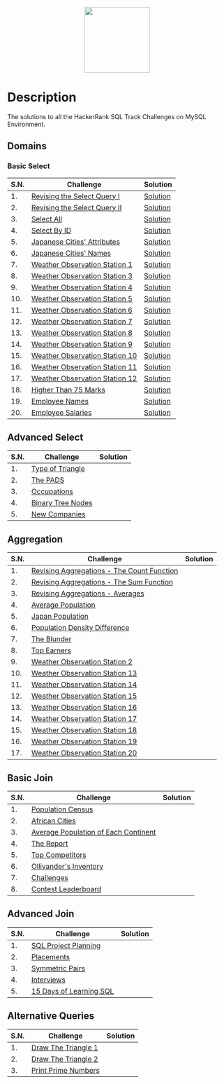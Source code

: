 <p align="center">
    <a href="https://www.hackerrank.com/jivan_katwal99">
        <img height="150" src="https://cdn.worldvectorlogo.com/logos/hackerrank.svg" />
    </a>
</p>

# Description

The solutions to all the HackerRank SQL Track Challenges on MySQL Environment.

## Domains

### Basic Select

|S.N.|Challenge |Solution|
|----|----------|--------|
|1.|[Revising the Select Query I](https://www.hackerrank.com/challenges/revising-the-select-query)|[Solution](/01%20Basic%20Select/1_revising_the_select_query_I.sql)|
|2.|[Revising the Select Query II](https://www.hackerrank.com/challenges/revising-the-select-query-2)|[Solution](/01%20Basic%20Select/2_revising_the_select_query_II.sql)|
|3.|[Select All](https://www.hackerrank.com/challenges/select-all-sql)|[Solution](/01%20Basic%20Select/3_select_all.sql)|
|4.|[Select By ID](https://www.hackerrank.com/challenges/select-by-id)|[Solution](/01%20Basic%20Select/4_select_by_id.sql)|
|5.|[Japanese Cities' Attributes](https://www.hackerrank.com/challenges/japanese-cities-attributes)|[Solution](/01%20Basic%20Select/5_japanese_cities_attributes.sql)|
|6.|[Japanese Cities' Names](https://www.hackerrank.com/challenges/japanese-cities-name)|[Solution](/01%20Basic%20Select/6_japanese_cities_names.sql)|
|7.|[Weather Observation Station 1](https://www.hackerrank.com/challenges/weather-observation-station-1)|[Solution](/01%20Basic%20Select/7_weather_observation_station_1.sql)|
|8.|[Weather Observation Station 3](https://www.hackerrank.com/challenges/weather-observation-station-3)|[Solution](/01%20Basic%20Select/8_weather_observation_station_3.sql)|
|9.|[Weather Observation Station 4](https://www.hackerrank.com/challenges/weather-observation-station-4)|[Solution](/01%20Basic%20Select/9_weather_observation_station_4.sql)|
|10.|[Weather Observation Station 5](https://www.hackerrank.com/challenges/weather-observation-station-5)|[Solution](/01%20Basic%20Select/10_weather_observation_station_5.sql)|
|11.|[Weather Observation Station 6](https://www.hackerrank.com/challenges/weather-observation-station-6)|[Solution](/01%20Basic%20Select/11_weather_observation_station_6.sql)|
|12.|[Weather Observation Station 7](https://www.hackerrank.com/challenges/weather-observation-station-7)|[Solution](/01%20Basic%20Select/12_weather_observation_station_7.sql)|
|13.|[Weather Observation Station 8](https://www.hackerrank.com/challenges/weather-observation-station-8)|[Solution](/01%20Basic%20Select/13_weather_observation_station_8.sql)|
|14.|[Weather Observation Station 9](https://www.hackerrank.com/challenges/weather-observation-station-9)|[Solution](/01%20Basic%20Select/14_weather_observation_station_9.sql)|
|15.|[Weather Observation Station 10](https://www.hackerrank.com/challenges/weather-observation-station-10)|[Solution](/01%20Basic%20Select/15_weather_observation_station_10.sql)|
|16.|[Weather Observation Station 11](https://www.hackerrank.com/challenges/weather-observation-station-11)|[Solution](/01%20Basic%20Select/16_weather_observation_station_11.sql)|
|17.|[Weather Observation Station 12](https://www.hackerrank.com/challenges/weather-observation-station-12)|[Solution](/01%20Basic%20Select/17_weather_observation_station_12.sql)|
|18.|[Higher Than 75 Marks](https://www.hackerrank.com/challenges/more-than-75-marks)|[Solution](/01%20Basic%20Select/18_higher_than_75_marks.sql)|
|19.|[Employee Names](https://www.hackerrank.com/challenges/name-of-employees)|[Solution](/01%20Basic%20Select/19_employee_names.sql)|
|20.|[Employee Salaries](https://www.hackerrank.com/challenges/salary-of-employees)|[Solution](/01%20Basic%20Select/20_employee_salaries.sql)|

## Advanced Select

|S.N.|Challenge |Solution|
|----|----------|--------|
|1.|[Type of Triangle](https://www.hackerrank.com/challenges/what-type-of-triangle)|[]()|
|2.|[The PADS](https://www.hackerrank.com/challenges/the-pads)|[]()|
|3.|[Occupations](https://www.hackerrank.com/challenges/occupations)|[]()|
|4.|[Binary Tree Nodes](https://www.hackerrank.com/challenges/binary-search-tree-1)|[]()|
|5.|[New Companies](https://www.hackerrank.com/challenges/the-company)|[]()|

## Aggregation

|S.N.|Challenge |Solution|
|----|----------|--------|
|1.|[Revising Aggregations - The Count Function](https://www.hackerrank.com/challenges/revising-aggregations-the-count-function)|[]()|
|2.|[Revising Aggregations - The Sum Function](https://www.hackerrank.com/challenges/revising-aggregations-sum)|[]()|
|3.|[Revising Aggregations - Averages](https://www.hackerrank.com/challenges/revising-aggregations-the-average-function)|[]()|
|4.|[Average Population](https://www.hackerrank.com/challenges/average-population)|[]()|
|5.|[Japan Population](https://www.hackerrank.com/challenges/japan-population)|[]()|
|6.|[Population Density Difference](https://www.hackerrank.com/challenges/population-density-difference)|[]()|
|7.|[The Blunder](https://www.hackerrank.com/challenges/the-blunder)|[]()|
|8.|[Top Earners](https://www.hackerrank.com/challenges/earnings-of-employees)|[]()|
|9.|[Weather Observation Station 2](https://www.hackerrank.com/challenges/weather-observation-station-2)|[]()|
|10.|[Weather Observation Station 13](https://www.hackerrank.com/challenges/weather-observation-station-13)|[]()|
|11.|[Weather Observation Station 14](https://www.hackerrank.com/challenges/weather-observation-station-14)|[]()|
|12.|[Weather Observation Station 15](https://www.hackerrank.com/challenges/weather-observation-station-15)|[]()|
|13.|[Weather Observation Station 16](https://www.hackerrank.com/challenges/weather-observation-station-16)|[]()|
|14.|[Weather Observation Station 17](https://www.hackerrank.com/challenges/weather-observation-station-17)|[]()|
|15.|[Weather Observation Station 18](https://www.hackerrank.com/challenges/weather-observation-station-18)|[]()|
|16.|[Weather Observation Station 19](https://www.hackerrank.com/challenges/weather-observation-station-19)|[]()|
|17.|[Weather Observation Station 20](https://www.hackerrank.com/challenges/weather-observation-station-20)|[]()|

## Basic Join

|S.N.|Challenge |Solution|
|----|----------|--------|
|1.|[Population Census ](https://www.hackerrank.com/challenges/asian-population)|[]()|
|2.|[African Cities](https://www.hackerrank.com/challenges/african-cities)|[]()|
|3.|[Average Population of Each Continent](https://www.hackerrank.com/challenges/average-population-of-each-continent)|[]()|
|4.|[The Report](https://www.hackerrank.com/challenges/the-report)|[]()|
|5.|[Top Competitors](https://www.hackerrank.com/challenges/full-score)|[]()|
|6.|[Ollivander's Inventory](https://www.hackerrank.com/challenges/harry-potter-and-wands)|[]()|
|7.|[Challenges](https://www.hackerrank.com/challenges/challenges)|[]()|
|8.|[Contest Leaderboard](https://www.hackerrank.com/challenges/contest-leaderboard)|[]()|

## Advanced Join

|S.N.|Challenge |Solution|
|----|----------|--------|
|1.|[SQL Project Planning](https://www.hackerrank.com/challenges/sql-projects)|[]()|
|2.|[Placements](https://www.hackerrank.com/challenges/placements)|[]()|
|3.|[Symmetric Pairs](https://www.hackerrank.com/challenges/symmetric-pairs)|[]()|
|4.|[Interviews](https://www.hackerrank.com/challenges/interviews)|[]()|
|5.|[15 Days of Learning SQL](https://www.hackerrank.com/challenges/15-days-of-learning-sql)|[]()|

## Alternative Queries

|S.N.|Challenge |Solution|
|----|----------|--------|
|1.|[Draw The Triangle 1](https://www.hackerrank.com/challenges/draw-the-triangle-1)|[]()|
|2.|[Draw The Triangle 2](https://www.hackerrank.com/challenges/draw-the-triangle-2)|[]()|
|3.|[Print Prime Numbers](https://www.hackerrank.com/challenges/print-prime-numbers)|[]()|